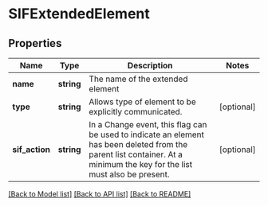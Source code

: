 # SIFExtendedElement

## Properties
Name | Type | Description | Notes
------------ | ------------- | ------------- | -------------
**name** | **string** | The name of the extended element | 
**type** | **string** | Allows type of element to be explicitly communicated. | [optional] 
**sif_action** | **string** | In a Change event, this flag can be used to indicate an element has been deleted from the parent list container. At a minimum the key for the list must also be present. | [optional] 

[[Back to Model list]](../README.md#documentation-for-models) [[Back to API list]](../README.md#documentation-for-api-endpoints) [[Back to README]](../README.md)


